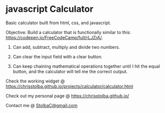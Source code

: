 # javascript Calculator
Basic calculator built from html, css, and javascript.


Objective: Build a calculator that is functionally similar to this: https://codepen.io/FreeCodeCamp/full/rLJZrA/.

1) Can add, subtract, multiply and divide two numbers.

2) Can clear the input field with a clear button.

3) Can keep chaining mathematical operations together until I hit the equal button, and the calculator will tell me the correct output.



Check the working widget @ https://chrisstolba.github.io/projects/calculator/calculator.html

Check out my personal page @ https://chrisstolba.github.io/

Contact me @ StolbaC@gmail.com